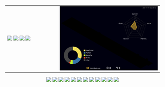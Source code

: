 <table>
  <tr>
    <td width="34%">
      <img src="https://github-readme-stats.vercel.app/api?username=gemini910610&count_private=true&show_icons=true&theme=midnight-purple">
      <img src="https://github-readme-stats.vercel.app/api/pin/?username=gemini910610&repo=bitmap&theme=midnight-purple">
      <img src="https://github-readme-stats.vercel.app/api/pin/?username=gemini910610&repo=django-tool-python&theme=midnight-purple">
      <img src="https://github-readme-stats.vercel.app/api/pin/?username=gemini910610&repo=sao&theme=midnight-purple">
    </td>
    <td width="66%">
      <img src="profile-3d-contrib/profile-night-rainbow.svg">
    </td>
  </tr>
</table>
<p align="center">
  <img width="60" src="https://cdn.jsdelivr.net/gh/devicons/devicon/icons/aftereffects/aftereffects-original.svg" />
  <img width="60" src="https://cdn.jsdelivr.net/gh/devicons/devicon/icons/premierepro/premierepro-original.svg" />
  <img width="60" src="https://cdn.jsdelivr.net/gh/devicons/devicon/icons/c/c-original.svg" />
  <img width="60" src="https://cdn.jsdelivr.net/gh/devicons/devicon/icons/cplusplus/cplusplus-original.svg" />
  <img width="60" src="https://cdn.jsdelivr.net/gh/devicons/devicon/icons/java/java-original.svg" />
  <img width="60" src="https://cdn.jsdelivr.net/gh/devicons/devicon/icons/python/python-original.svg" />
  <img width="60" src="https://cdn.jsdelivr.net/gh/devicons/devicon/icons/flutter/flutter-original.svg" />
  <img width="60" src="https://cdn.jsdelivr.net/gh/devicons/devicon/icons/css3/css3-original.svg" />
  <img width="60" src="https://cdn.jsdelivr.net/gh/devicons/devicon/icons/html5/html5-original.svg" />
  <img width="60" src="https://cdn.jsdelivr.net/gh/devicons/devicon/icons/javascript/javascript-original.svg" />
  <img width="60" src="https://cdn.jsdelivr.net/gh/devicons/devicon/icons/jquery/jquery-original.svg" />
  <img width="60" src="https://cdn.jsdelivr.net/gh/devicons/devicon/icons/unity/unity-original.svg" />
</p>
<!--<p align="center">
  <img src="https://metrics.lecoq.io/gemini910610?achievements=1&achievements.threshold=X&achievements.secrets=true&achievements.display=compact">
</p>-->
